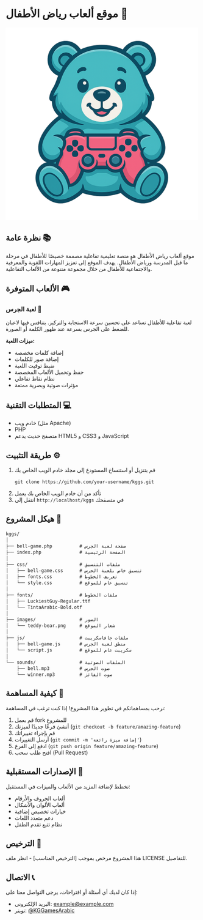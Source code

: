 # موقع ألعاب رياض الأطفال 🧸

![شعار دب الطفل](images/teddy-bear.png)

## نظرة عامة 📚

موقع ألعاب رياض الأطفال هو منصة تعليمية تفاعلية مصممة خصيصًا للأطفال في مرحلة ما قبل المدرسة ورياض الأطفال. يهدف الموقع إلى تعزيز المهارات اللغوية والمعرفية والاجتماعية للأطفال من خلال مجموعة متنوعة من الألعاب التفاعلية.

## الألعاب المتوفرة 🎮

### لعبة الجرس 🔔

لعبة تفاعلية للأطفال تساعد على تحسين سرعة الاستجابة والتركيز. يتنافس فيها لاعبان للضغط على الجرس بسرعة عند ظهور الكلمة أو الصورة.

**ميزات اللعبة:**
- إضافة كلمات مخصصة
- إضافة صور للكلمات
- ضبط توقيت اللعبة
- حفظ وتحميل الألعاب المخصصة
- نظام نقاط تفاعلي
- مؤثرات صوتية وبصرية ممتعة

## المتطلبات التقنية 💻

- خادم ويب (مثل Apache)
- PHP
- متصفح حديث يدعم HTML5 و CSS3 و JavaScript

## طريقة التثبيت ⚙️

1. قم بتنزيل أو استنساخ المستودع إلى مجلد خادم الويب الخاص بك
   ```
   git clone https://github.com/your-username/kggs.git
   ```
2. تأكد من أن خادم الويب الخاص بك يعمل
3. انتقل إلى `http://localhost/kggs` في متصفحك

## هيكل المشروع 📂

```
kggs/
│
├── bell-game.php          # صفحة لعبة الجرس
├── index.php              # الصفحة الرئيسية
│
├── css/                   # ملفات التنسيق
│   ├── bell-game.css      # تنسيق خاص بلعبة الجرس
│   ├── fonts.css          # تعريف الخطوط
│   └── style.css          # تنسيق عام للموقع
│
├── fonts/                 # ملفات الخطوط
│   ├── LuckiestGuy-Regular.ttf
│   └── TintaArabic-Bold.otf
│
├── images/                # الصور
│   └── teddy-bear.png     # شعار الموقع
│
├── js/                    # ملفات جافاسكريبت
│   ├── bell-game.js       # منطق لعبة الجرس
│   └── script.js          # سكريبت عام للموقع
│
└── sounds/                # الملفات الصوتية
    ├── bell.mp3           # صوت الجرس
    └── winner.mp3         # صوت الفائز
```

## كيفية المساهمة 🤝

نرحب بمساهماتكم في تطوير هذا المشروع! إذا كنت ترغب في المساهمة:

1. قم بعمل fork للمشروع
2. أنشئ فرعًا جديدًا لميزتك (`git checkout -b feature/amazing-feature`)
3. قم بإجراء تغييراتك
4. أرسل التغييرات (`git commit -m 'إضافة ميزة رائعة'`)
5. ادفع إلى الفرع (`git push origin feature/amazing-feature`)
6. افتح طلب سحب (Pull Request)

## الإصدارات المستقبلية 🚀

نخطط لإضافة المزيد من الألعاب والميزات في المستقبل:
- ألعاب الحروف والأرقام
- ألعاب الألوان والأشكال
- خيارات تخصيص إضافية
- دعم متعدد اللغات
- نظام تتبع تقدم الطفل

## الترخيص 📝

هذا المشروع مرخص بموجب [الترخيص المناسب] - انظر ملف LICENSE للتفاصيل.

## الاتصال 📞

إذا كان لديك أي أسئلة أو اقتراحات، يرجى التواصل معنا على:
- البريد الإلكتروني: example@example.com
- تويتر: [@KGGamesArabic](https://twitter.com/)
